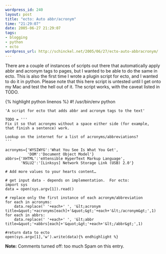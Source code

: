 ```yaml
--- 
wordpress_id: 240
layout: post
title: "ecto: Auto abbr/acronym"
time: "21:29:07"
date: 2005-06-27 21:29:07
tags: 
- blogging
- python
- ecto
wordpress_url: http://schinckel.net/2005/06/27/ecto-auto-abbracronym/
---
```

There are a couple of instances of scripts out there that automatically apply abbr and acronym tags to pages, but I wanted to be able to do the same in ecto. This is also the first time I wrote a plugin script for ecto, and I wanted to do it in python.  Please note that this here script is untested until I get onto my Mac and test the hell out of it. The script works, with the caveat listed in TODO. 
    
{% highlight python linenos %}
    #! /usr/bin/env python
    
    'A script for ecto that adds abbr and acronym tags to the text'
        
    TODO = '''
    Fix it so that acronyms without a space either side (for example,
    that finish a sentence) work.
        
    Lookup on the internet for a list of acronyms/abbreviations?
    '''
        
    acronyms={'WYSIWYG':'What You See Is What You Get',
              'DOM':'Document Object Model'}
    abbrs={'XHTML':'eXtensible HyperText Markup Language',
           'NSLU2':'[Linksys] Network Storage Link (USB) 2.0'}
        
    # Add more values to your hearts content…
    
    # get input data - depends on implementation.  For ecto:
    import sys
    data = open(sys.argv[1]).read()
        
    # replace only the first instance of each acronym/abbreviation
    for each in acronyms:
        data.replace(' '+each+' ', '&lt;acronym title=&quot;'+acronyms[each]+'&quot;&gt;'+each+'&lt;/acronym&gt;',1)
    for each in abbrs:
        data.replace(' '+each+' ', '&lt;abbr title=&quot;'+abbrs[each]+'&quot;&gt;'+each+'&lt;/abbr&gt;',1)
        
    #return data to ecto
    open(sys.argv[1],'w').write(data){% endhighlight %}


**Note:** Comments turned off: too much Spam on this entry. 
